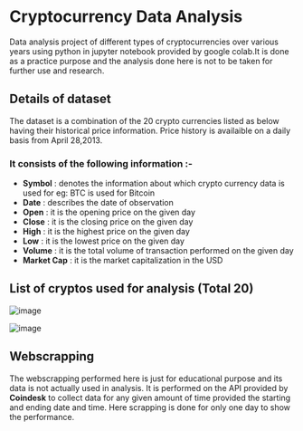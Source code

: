 # Cryptocurrency Data Analysis
Data analysis project of different types of cryptocurrencies over various years using python in jupyter notebook provided by google colab.It is done as a practice purpose and the analysis done here is not to be taken for further use and research. 

## Details of dataset
 The dataset is a combination of the 20 crypto currencies listed as below having their historical price information. Price history is availaible on a daily basis from April 28,2013.
 ### It consists of the following information :-
- **Symbol** : denotes the information about which crypto currency data is used for eg: BTC is used for Bitcoin
- **Date** : describes the date of observation
- **Open** : it is the opening price on the given day
- **Close** : it is the closing price on the given day
- **High** : it is the highest price on the given day
- **Low** : it is the lowest price on the given day
- **Volume** : it is the total volume of transaction performed on the given day
- **Market Cap** : it is the market capitalization in the USD

## List of cryptos used for analysis (Total 20)

![image](https://github.com/user-attachments/assets/82ab990a-ec15-4e53-8954-c2af7b01cbc9)

![image](https://github.com/user-attachments/assets/79d2ee71-7daa-4c40-81c6-67968db5947e)

## Webscrapping 
The webscrapping performed here is just for educational purpose and its data is not actually used in analysis. It is performed on the API provided by **Coindesk** to collect data for any given amount of time provided the starting and ending date and time. Here scrapping is done for only one day to show the performance.
